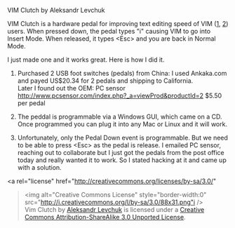 VIM Clutch by Aleksandr Levchuk

VIM Clutch is a hardware pedal for improving text editing speed of VIM (<a href="http://www.vim.org/about.php">1</a>, <a href="http://www.viemu.com/a-why-vi-vim.html">2</a>) users. When pressed down, the pedal types "i" causing VIM to go into Insert Mode. When released, it types &lt;Esc&gt; and you are back in Normal Mode.

I just made one and it works great. Here is how I did it.

1. Purchased 2 USB foot switches (pedals) from China:
I used Ankaka.com and payed US$20.34 for 2 pedals and shipping to California. <br />
Later I found out the OEM: PC sensor http://www.pcsensor.com/index.php?_a=viewProd&productId=2 $5.50 per pedal

2. The peddal is programmable via a Windows GUI, which came on a CD. Once programmed you can plug it into any Mac or Linux and it will work.

3. Unfortunately, only the Pedal Down event is programmable. But we need to be able to press &lt;Esc&gt; as the pedal is release. I emailed PC sensor, reaching out to collaborate but I just got the pedals from the post office today and really wanted it to work. So I stated hacking at it and came up with a solution.


<a rel="license" href="http://creativecommons.org/licenses/by-sa/3.0/"
><img alt="Creative Commons License"
style="border-width:0" src="http://i.creativecommons.org/l/by-sa/3.0/88x31.png"i
 /></a><br /><span xmlns:dct="http://purl.org/dc/terms/" 
href="http://purl.org/dc/dcmitype/Text" property="dct:title" 
rel="dct:type">Vim Clutch</span> by <a 
xmlns:cc="http://creativecommons.org/ns#" 
href="https://github.com/alevchuk/vim-clutch" property="cc:attributionName" 
rel="cc:attributionURL">Aleksandr Levchuk</a> is licensed under a <a 
rel="license" href="http://creativecommons.org/licenses/by-sa/3.0/">Creative 
Commons Attribution-ShareAlike 3.0 Unported License</a>.
